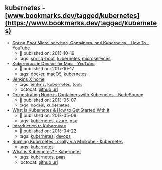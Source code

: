 kubernetes - [www.bookmarks.dev/tagged/kubernetes](https://www.bookmarks.dev/tagged/kubernetes) 
---
* [Spring Boot Micro-services, Containers, and Kubernetes - How To - YouTube](https://www.youtube.com/watch?v=Bcs-inRnLDc)
    * :calendar: published on: 2015-10-19
    * tags: [spring-boot](../tags/spring-boot.md), [kubernetes](../tags/kubernetes.md), [microservices](../tags/microservices.md)
* [Kubernetes in Docker for Mac - YouTube](https://www.youtube.com/watch?v=jWupQjdjLN0)
    * :calendar: published on: 2017-10-17
    * tags: [docker](../tags/docker.md), [macOS](../tags/macOS.md), [kubernetes](../tags/kubernetes.md)
* [Jenkins X home](https://jenkins-x.io/)
    * tags: [jenkins](../tags/jenkins.md), [kubernetes](../tags/kubernetes.md), [tools](../tags/tools.md)
    * :octocat: [github url](https://github.com/jenkins-x/jx)
* [Orchestrating Node.js Containers with Kubernetes - NodeSource](https://nodesource.com/blog/orchestrating-nodejs-containers-with-kubernetes)
    * :calendar: published on: 2018-05-07
    * tags: [nodejs](../tags/nodejs.md), [kubernetes](../tags/kubernetes.md)
* [What is Kubernetes & How to Get Started With It ](https://blog.risingstack.com/what-is-kubernetes-how-to-get-started/)
    * :calendar: published on: 2018-05-08
    * tags: [kubernetes](../tags/kubernetes.md), [azure](../tags/azure.md), [osx](../tags/osx.md)
* [Introduction to Kubernetes](http://www.baeldung.com/kubernetes)
    * :calendar: published on: 2018-04-22
    * tags: [kubernetes](../tags/kubernetes.md), [devops](../tags/devops.md)
* [Running Kubernetes Locally via Minikube - Kubernetes](https://kubernetes.io/docs/getting-started-guides/minikube/)
    * tags: [kubernetes](../tags/kubernetes.md)
* [What is Kubernetes? - Kubernetes](https://kubernetes.io/docs/concepts/overview/what-is-kubernetes/)
    * tags: [kubernetes](../tags/kubernetes.md), [paas](../tags/paas.md)
    * :octocat: [github url](https://github.com/kubernetes/kubernetes)
